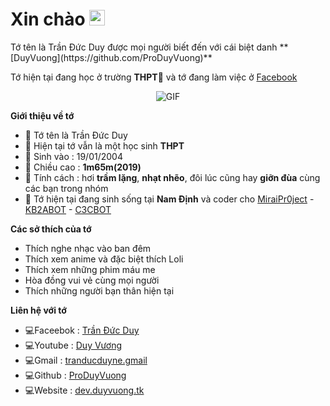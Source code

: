 

<h1> Xin chào <img src="https://github.com/souvikguria98/souvikguria98/blob/master/Hi.gif" width="25"></h1> 
Tớ tên là Trần Đức Duy được mọi người biết đến với cái biệt danh **[DuyVuong](https://github.com/ProDuyVuong)**

Tớ hiện tại đang học ở trường **THPT🎒** và tớ đang làm việc ở [Facebook](https://www.facebook.com/binky.congchua)
<p align="center">
    <img align="center" alt="GIF" src="https://i.imgur.com/NBiXjNp.gif" />
</p> 

**Giới thiệu về tớ**

- 👤 Tớ tên là Trần Đức Duy
- 🎒 Hiện tại tớ vẫn là một học sinh **THPT**
- 💮 Sinh vào : 19/01/2004
- 🌟 Chiều cao : **1m65m(2019)**
- 💐 Tính cách : hơi **trầm lặng**, **nhạt nhẽo**, đôi lúc cũng hay **giỡn đùa** cùng các bạn trong nhóm
- 🌙 Tớ hiện tại đang sinh sống tại **Nam Định** và coder cho [MiraiPr0ject](https://github.com/miraiPr0ject/miraiv2) - [KB2ABOT](https://github.com/kb2ateam/kb2abot) - [C3CBOT](https://github.com/c3cbot/c3c-0x)

**Các sở thích của tớ**

- Thích nghe nhạc vào ban đêm
- Thích xem anime và đặc biệt thích Loli
- Thích xem những phim máu me
- Hòa đồng vui vẻ cùng mọi người
- Thích những người bạn thân hiện tại

**Liên hệ với tớ**

- 💻Faceebok : [Trần Đức Duy](https://www.facebook/binky.congchua)
- 💻Youtube : [Duy Vương](https://www.youtube.com/channel/UCtjd3qiZ54O7yxvbVJAmFcQ)
- 💻Gmail : [tranducduyne.gmail](https://gmail.com)
- 💻Github : [ProDuyVuong](https://github.com/ProDuyVuong)
- 💻Website : [dev.duyvuong.tk](http://dev.duyvuong.tk)
